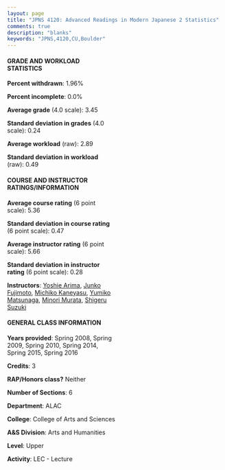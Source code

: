 ```yaml
---
layout: page
title: "JPNS 4120: Advanced Readings in Modern Japanese 2 Statistics"
comments: true
description: "blanks"
keywords: "JPNS,4120,CU,Boulder"
---
```

<head>
<script src="https://ajax.googleapis.com/ajax/libs/jquery/2.1.3/jquery.min.js"></script>
<script src="https://dl.dropboxusercontent.com/s/pc42nxpaw1ea4o9/highcharts.js?dl=0"></script>
<!-- <script src="../assets/js/highcharts.js"></script> -->
<style type="text/css">@font-face {
	font-family: "Bebas Neue";
	src: url(https://www.filehosting.org/file/details/544349/BebasNeue Regular.otf) format("opentype");
	}
	h1.Bebas { 
		font-family: "Bebas Neue", Verdana, Tahoma;
	}
</style>
</head>
<body>
	<div id="container" style="float: right; width: 45%; height: 88%; margin-left: 2.5%; margin-right: 2.5%;"></div>
	<script language="JavaScript">
		$(document).ready(function() {
		var chart = {type: 'column'};
		var title = {text: 'Grade Distribution'};
		var xAxis = {categories: ['A','B','C','D','F'],crosshair: true};
		var yAxis = {min: 0,title: {text: 'Percentage'}};
		var tooltip = {headerFormat: '<center><b><span style="font-size:20px">{point.key}</span></b></center>',
		               pointFormat: '<td style="padding:0"><b>{point.y:.1f}%</b></td>',
		               footerFormat: '</table>',shared: true,useHTML: true};
		var plotOptions = {column: {pointPadding: 0.0,borderWidth: 0}};  
		var credits = {enabled: false};var series= [{name: 'Percent',data: [56.67,32.5,10.83,0.0,0.0,]}];
		var json = {};
		json.chart = chart;
		json.title = title;
		json.tooltip = tooltip;
		json.xAxis = xAxis;
		json.yAxis = yAxis;  
		json.series = series;
		json.plotOptions = plotOptions;  
		json.credits = credits;
		$('#container').highcharts(json);
	});
	</script>
</body>
			   
#### GRADE AND WORKLOAD STATISTICS

**Percent withdrawn**: 1.96%

**Percent incomplete**: 0.0%

**Average grade** (4.0 scale): 3.45

**Standard deviation in grades** (4.0 scale): 0.24

**Average workload** (raw): 2.89

**Standard deviation in workload** (raw): 0.49

#### COURSE AND INSTRUCTOR RATINGS/INFORMATION

**Average course rating** (6 point scale): 5.36

**Standard deviation in course rating** (6 point scale): 0.47

**Average instructor rating** (6 point scale): 5.66

**Standard deviation in instructor rating** (6 point scale): 0.28

**Instructors**: <a href='../../instructors/Yoshie_Arima'>Yoshie Arima</a>, <a href='../../instructors/Junko_Fujimoto'>Junko Fujimoto</a>, <a href='../../instructors/Michiko_Kaneyasu'>Michiko Kaneyasu</a>, <a href='../../instructors/Yumiko_Matsunaga'>Yumiko Matsunaga</a>, <a href='../../instructors/Minori_Murata'>Minori Murata</a>, <a href='../../instructors/Shigeru_Suzuki'>Shigeru Suzuki</a>

#### GENERAL CLASS INFORMATION

**Years provided**: Spring 2008, Spring 2009, Spring 2010, Spring 2014, Spring 2015, Spring 2016

**Credits**: 3

**RAP/Honors class?** Neither

**Number of Sections**: 6

**Department**: ALAC

**College**: College of Arts and Sciences

**A&S Division**: Arts and Humanities

**Level**: Upper

**Activity**: LEC - Lecture
